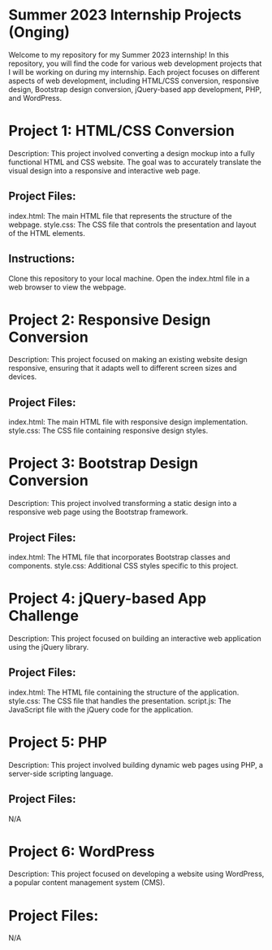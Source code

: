 # Summer 2023 Internship Projects (Onging)
Welcome to my repository for my Summer 2023 internship! In this repository, you will find the code for various web development projects that I will be working on during my internship. Each project focuses on different aspects of web development, including HTML/CSS conversion, responsive design, Bootstrap design conversion, jQuery-based app development, PHP, and WordPress.

# Project 1: HTML/CSS Conversion
Description: This project involved converting a design mockup into a fully functional HTML and CSS website. The goal was to accurately translate the visual design into a responsive and interactive web page.

## Project Files:

index.html: The main HTML file that represents the structure of the webpage.
style.css: The CSS file that controls the presentation and layout of the HTML elements.

## Instructions:

Clone this repository to your local machine.
Open the index.html file in a web browser to view the webpage.

# Project 2: Responsive Design Conversion
Description: This project focused on making an existing website design responsive, ensuring that it adapts well to different screen sizes and devices.

## Project Files:

index.html: The main HTML file with responsive design implementation.
style.css: The CSS file containing responsive design styles.

# Project 3: Bootstrap Design Conversion
Description: This project involved transforming a static design into a responsive web page using the Bootstrap framework.

## Project Files:

index.html: The HTML file that incorporates Bootstrap classes and components.
style.css: Additional CSS styles specific to this project.

# Project 4: jQuery-based App Challenge
Description: This project focused on building an interactive web application using the jQuery library.

## Project Files:

index.html: The HTML file containing the structure of the application.
style.css: The CSS file that handles the presentation.
script.js: The JavaScript file with the jQuery code for the application.

# Project 5: PHP
Description: This project involved building dynamic web pages using PHP, a server-side scripting language.

## Project Files:
N/A

# Project 6: WordPress
Description: This project focused on developing a website using WordPress, a popular content management system (CMS).

# Project Files:
N/A 
